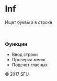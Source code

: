 # Inf
<p>Ищет буквы а в строке</p>
<br>
<h3>Функции</h3>
<ul>
 <li>Ввод строки</li>
 <li>Проверка меню</li>
 <li>Подсчет гласных</li>
</ul>
<p>© 2017 SFU</p>
